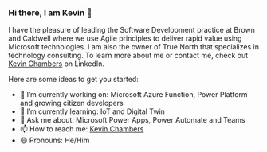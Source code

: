 ### Hi there, I am Kevin 👋

I have the pleasure of leading the Software Development practice at Brown and Caldwell where we use Agile principles to deliver rapid value using Microsoft technologies.  I am also the owner of True North that specializes in technology consulting.  To learn more about me or contact me, check out [Kevin Chambers](https://www.linkedin.com/in/kevinchambers/) on LinkedIn.

Here are some ideas to get you started:

- 🔭 I’m currently working on: Microsoft Azure Function, Power Platform and growing citizen developers
- 🌱 I’m currently learning: IoT and Digital Twin
- 💬 Ask me about: Microsoft Power Apps, Power Automate and Teams
- 📫 How to reach me: [Kevin Chambers](https://www.linkedin.com/in/kevinchambers/)
- 😄 Pronouns: He/Him

